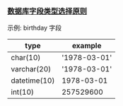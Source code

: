 ### [数据库字段类型选择原则](https://www.imooc.com/video/1925)

示例: birthday 字段

type          |example
--------------|-----------
char(10)      |'1978-03-01'
varchar(20)   |'1978-03-01'
datetime(10)  |1978-03-01
int(10)       |257529600

